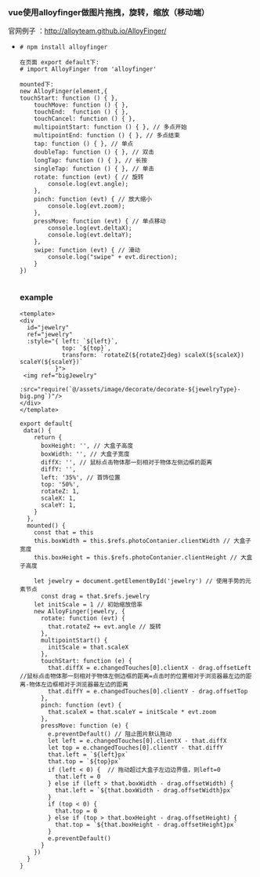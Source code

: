 ### vue使用alloyfinger做图片拖拽，旋转，缩放（移动端）

官网例子 ：http://alloyteam.github.io/AlloyFinger/

+ ```vue
  # npm install alloyfinger
  
  在页面 export default下:
  # import AlloyFinger from 'alloyfinger'
  
  mounted下:
  new AlloyFinger(element,{
  touchStart: function () { },
      touchMove: function () { },
      touchEnd:  function () { },
      touchCancel: function () { },
      multipointStart: function () { }, // 多点开始
      multipointEnd: function () { }, // 多点结束
      tap: function () { }, // 单点
      doubleTap: function () { }, // 双击
      longTap: function () { }, // 长按
      singleTap: function () { }, // 单击
      rotate: function (evt) { // 旋转
          console.log(evt.angle);
      },
      pinch: function (evt) { // 放大缩小
          console.log(evt.zoom);
      },
      pressMove: function (evt) { // 单点移动
          console.log(evt.deltaX);
          console.log(evt.deltaY);
      },
      swipe: function (evt) { // 滑动
          console.log("swipe" + evt.direction);
      }
  })
  
  
  ```

  ### example

  ```vue
  <template>
  <div
    id="jewelry"
    ref="jewelry"
    :style="{ left: `${left}`,
              top: `${top}`,
              transform: `rotateZ(${rotateZ}deg) scaleX(${scaleX}) scaleY(${scaleY})`
            }">
   <img ref="bigJewelry"
        :src="require(`@/assets/image/decorate/decorate-${jewelryType}-big.png`)"/>
  </div>
  </template>
   
  export default{
   data() {
      return {
        boxHeight: '', // 大盒子高度
        boxWidth: '', // 大盒子宽度
        diffX: '', // 鼠标点击物体那一刻相对于物体左侧边框的距离
        diffY: '',
        left: '35%', // 首饰位置
        top: '50%',
        rotateZ: 1,
        scaleX: 1,
        scaleY: 1,
      }
    },
    mounted() {
      const that = this
      this.boxWidth = this.$refs.photoContanier.clientWidth // 大盒子宽度
      this.boxHeight = this.$refs.photoContanier.clientHeight // 大盒子高度
  
      let jewelry = document.getElementById('jewelry') // 使用手势的元素节点
    	const drag = that.$refs.jewelry
      let initScale = 1 // 初始缩放倍率
      new AlloyFinger(jewelry, {
        rotate: function (evt) {
          that.rotateZ += evt.angle // 旋转
        },
        multipointStart() {
          initScale = that.scaleX
        },
        touchStart: function (e) {
          that.diffX = e.changedTouches[0].clientX - drag.offsetLeft //鼠标点击物体那一刻相对于物体左侧边框的距离=点击时的位置相对于浏览器最左边的距离-物体左边框相对于浏览器最左边的距离
          that.diffY = e.changedTouches[0].clientY - drag.offsetTop
        },
        pinch: function (evt) {
          that.scaleX = that.scaleY = initScale * evt.zoom
        },
        pressMove: function (e) {
          e.preventDefault() // 阻止图片默认拖动
          let left = e.changedTouches[0].clientX - that.diffX
          let top = e.changedTouches[0].clientY - that.diffY
          that.left = `${left}px`
          that.top = `${top}px`
          if (left < 0) {  // 拖动超过大盒子左边边界值，则left=0
            that.left = 0
          } else if (left > that.boxWidth - drag.offsetWidth) {
            that.left = `${that.boxWidth - drag.offsetWidth}px`
          }
          if (top < 0) {
            that.top = 0
          } else if (top > that.boxHeight - drag.offsetHeight) {
            that.top = `${that.boxHeight - drag.offsetHeight}px`
          }
          e.preventDefault()
        }
      })
    }
  }
  ```

